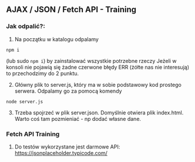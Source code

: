 ## AJAX / JSON / Fetch API - Training

### Jak odpalić?:

1) Na początku w katalogu odpalamy

```npm i```

(lub sudo ```npm i```) by zainstalować wszystkie potrzebne rzeczy
Jeżeli w konsoli nie pojawią się żadne czerwone błędy ERR (żółte nas nie interesują)
to przechodzimy do 2 punktu.

2) Główny plik to server.js, który ma w sobie podstawowy kod prostego serwera.
Odpalamy go za pomocą komendy

```node server.js```

3) Trzeba spojrzeć w plik server.json. Domyślnie otwiera plik index.html.
Warto coś tam pozmieniać - np dodać własne dane.

### Fetch API Training

1) Do testów wykorzystane jest darmowe API: https://jsonplaceholder.typicode.com/